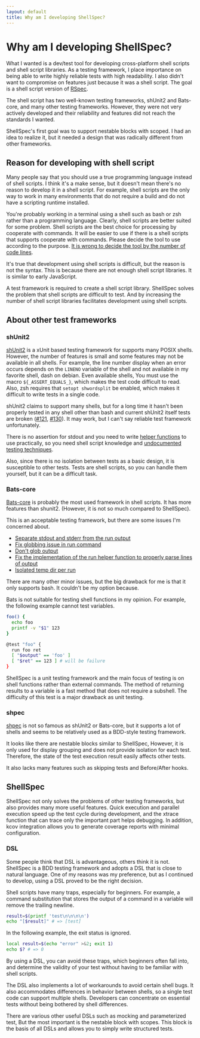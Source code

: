 ```yaml
---
layout: default
title: Why am I developing ShellSpec?
---
```


# Why am I developing ShellSpec?

What I wanted is a dev/test tool for developing cross-platform shell scripts and shell script libraries. As a testing framework, I place importance on being able to write highly reliable tests with high readability. I also didn't want to compromise on features just because it was a shell script. The goal is a shell script version of [RSpec](https://rspec.info/).

The shell script has two well-known testing frameworks, shUnit2 and Bats-core, and many other testing frameworks. However, they were not very actively developed and their reliability and features did not reach the standards I wanted.

ShellSpec's first goal was to support nestable blocks with scoped. I had an idea to realize it, but it needed a design that was radically different from other frameworks.

## Reason for developing with shell script

Many people say that you should use a true programming language instead of shell scripts. I think it's a make sense, but it doesn't mean there's no reason to develop it in a shell script. For example, shell scripts are the only way to work in many environments that do not require a build and do not have a scripting runtime installed.

You're probably working in a terminal using a shell such as bash or zsh rather than a programming language. Clearly, shell scripts are better suited for some problem. Shell scripts are the best choice for processing by cooperate with commands. It will be easier to use if there is a shell scripts that supports cooperate with commands. Please decide the tool to use according to the purpose. [It is wrong to decide the tool by the number of code lines](https://google.github.io/styleguide/shellguide.html#when-to-use-shell).

It's true that development using shell scripts is difficult, but the reason is not the syntax. This is because there are not enough shell script libraries. It is similar to early JavaScript.

A test framework is required to create a shell script library. ShellSpec solves the problem that shell scripts are difficult to test. And by increasing the number of shell script libraries facilitates development using shell scripts.

## About other test frameworks

### shUnit2

[shUnit2](https://github.com/kward/shunit2) is a xUnit based testing framework for supports many POSIX shells. However, the number of features is small and some features may not be available in all shells. For example, the line number display when an error occurs depends on the `LINENO` variable of the shell and not available in my favorite shell, dash on debian. Even available shells, You must use the macro `${_ASSERT_EQUALS_}`, which makes the test code difficult to read. Also, zsh requires that `setopt shwordsplit` be enabled, which makes it difficult to write tests in a single code.

shUnit2 claims to support many shells, but for a long time it hasn't been properly tested in any shell other than bash and current shUnit2 itself tests are broken ([#121](https://github.com/kward/shunit2/issues/121), [#130](https://github.com/kward/shunit2/pull/130)). It may work, but I can't say reliable test framework unfortunately.

There is no assertion for stdout and you need to write [helper functions](https://github.com/kward/shflags/blob/master/shflags_test_helpers) to use practically, so you need shell script knowledge and [undocumented testing techniques](https://github.com/kward/shflags/blob/master/shflags_parsing_test.sh).

Also, since there is no isolation between tests as a basic design, it is susceptible to other tests. Tests are shell scripts, so you can handle them yourself, but it can be a difficult task.

### Bats-core

[Bats-core](https://github.com/bats-core/bats-core) is probably the most used framework in shell scripts. It has more features than shunit2. (However, it is not so much compared to ShellSpec).

This is an acceptable testing framework, but there are some issues I'm concerned about.

- [Separate stdout and stderr from the run output](https://github.com/bats-core/bats-core/pull/2)
- [Fix globbing issue in run command](https://github.com/bats-core/bats-core/pull/152)
- [Don't glob output](https://github.com/bats-core/bats-core/pull/158)
- [Fix the implementation of the run helper function to properly parse lines of output](https://github.com/bats-core/bats-core/pull/289)
- [Isolated temp dir per run](https://github.com/bats-core/bats-core/issues/283)

There are many other minor issues, but the big drawback for me is that it only supports bash. It couldn't be my option because.

Bats is not suitable for testing shell functions in my opinion. For example, the following example cannot test variables.

```sh
foo() {
  echo foo
  printf -v "$1" 123
}

@test "foo" {
  run foo ret
  [ "$output" == 'foo' ]
  [ "$ret" == 123 ] # will be failure
}
```

ShellSpec is a unit testing framework and the main focus of testing is on shell functions rather than external commands. The method of returning results to a variable is a fast method that does not require a subshell. The difficulty of this test is a major drawback as unit testing.

### shpec

[shpec](https://github.com/rylnd/shpec) is not so famous as shUnit2 or Bats-core, but it supports a lot of shells and seems to be relatively used as a BDD-style testing framework.

It looks like there are nestable blocks similar to ShellSpec, However, it is only used for display grouping and does not provide isolation for each test. Therefore, the state of the test execution result easily affects other tests.

It also lacks many features such as skipping tests and Before/After hooks.

## ShellSpec

ShellSpec not only solves the problems of other testing frameworks, but also provides many more useful features. Quick execution and parallel execution speed up the test cycle during development, and the xtrace function that can trace only the important part helps debugging. In addition, kcov integration allows you to generate coverage reports with minimal configuration.

### DSL

Some people think that DSL is advantageous, others think it is not. ShellSpec is a BDD testing framework and adopts a DSL that is close to natural language. One of my reasons was my preference, but as I continued to develop, using a DSL proved to be the right decision.

Shell scripts have many traps, especially for beginners. For example, a command substitution that stores the output of a command in a variable will remove the trailing newline.

```sh
result=$(printf 'test\n\n\n\n')
echo "[$result]" # => [test]
```

In the following example, the exit status is ignored.

```sh
local result=$(echo "error" >&2; exit 1)
echo $? # => 0
```

By using a DSL, you can avoid these traps, which beginners often fall into, and determine the validity of your test without having to be familiar with shell scripts.

The DSL also implements a lot of workarounds to avoid certain shell bugs. It also accommodates differences in behavior between shells, so a single test code can support multiple shells. Developers can concentrate on essential tests without being bothered by shell differences.

There are various other useful DSLs such as mocking and parameterized test, But the most important is the nestable block with scopes. This block is the basis of all DSLs and allows you to simply write structured tests.

